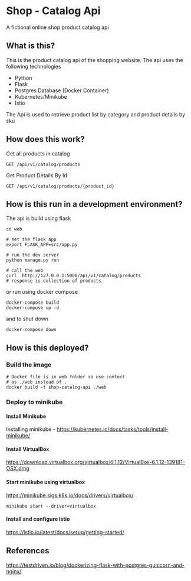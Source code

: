 # Shop - Catalog Api
A fictional online shop product catalog api

## What is this?

This is the product catalog api of the shopping website. The api uses the following technologies
- Python
- Flask
- Postgres Database (Docker Container)
- Kubernetes/Minikube
- Istio

The Api is used to retrieve product list by category and product details by sku

## How does this work?
Get all products in catalog
```
GET /api/v1/catalog/products
```


Get Product Details By Id
```
GET /api/v1/catalog/products/{product_id}
```

## How is this run in a development environment?
The api is build using flask

```shell script
cd web

# set the flask app
export FLASK_APP=src/app.py

# run the dev server
python manage.py run

# call the web
curl  http://127.0.0.1:5000/api/v1/catalog/products
# response is collection of products
```

or run using docker compose
```shell script
docker-compose build
docker-compose up -d
```
and to shut down 
```shell script
docker-compose down 
```

## How is this deployed?

### Build the image
```shell script
# Docker file is in web folder so use context
# as ./web instead of .
docker build -t shop-catalog-api ./web 
```

### Deploy to minikube
#### Install Minikube
Installing minikube - https://kubernetes.io/docs/tasks/tools/install-minikube/

#### Install VirtualBox
https://download.virtualbox.org/virtualbox/6.1.12/VirtualBox-6.1.12-139181-OSX.dmg

#### Start minikube using virtualbox

https://minikube.sigs.k8s.io/docs/drivers/virtualbox/

```shell script
minikube start --driver=virtualbox
```

#### Install and configure Istio
https://istio.io/latest/docs/setup/getting-started/


## References
https://testdriven.io/blog/dockerizing-flask-with-postgres-gunicorn-and-nginx/